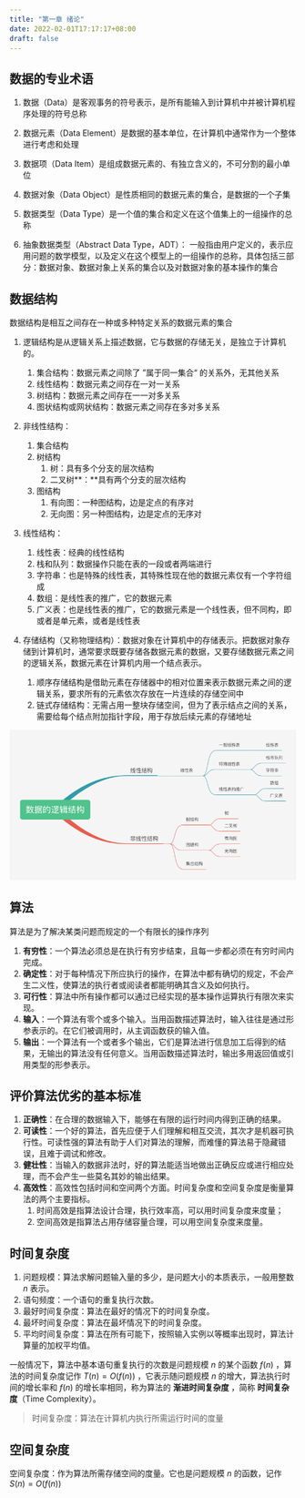 ```yaml
---
title: "第一章 绪论"
date: 2022-02-01T17:17:17+08:00
draft: false
---
```


<!--more-->

## 数据的专业术语

1. 数据（Data）是客观事务的符号表示，是所有能输入到计算机中并被计算机程序处理的符号总称

2. 数据元素（Data Element）是数据的基本单位，在计算机中通常作为一个整体进行考虑和处理
3. 数据项（Data Item）是组成数据元素的、有独立含义的，不可分割的最小单位

4. 数据对象（Data Object）是性质相同的数据元素的集合，是数据的一个子集
5. 数据类型（Data Type）是一个值的集合和定义在这个值集上的一组操作的总称

6. 抽象数据类型（Abstract Data Type，ADT）： 一般指由用户定义的，表示应用问题的数学模型，以及定义在这个模型上的一组操作的总称，具体包括三部分：数据对象、数据对象上关系的集合以及对数据对象的基本操作的集合

## 数据结构

数据结构是相互之间存在一种或多种特定关系的数据元素的集合

1. 逻辑结构是从逻辑关系上描述数据，它与数据的存储无关，是独立于计算机的。
   1. 集合结构：数据元素之间除了 ”属于同一集合“ 的关系外，无其他关系
   2. 线性结构：数据元素之间存在一对一关系
   3. 树结构：数据元素之间存在一一对多关系
   4. 图状结构或网状结构：数据元素之间存在多对多关系 

2. 非线性结构：
   1. 集合结构
   2. 树结构
      1. 树：具有多个分支的层次结构
      2. 二叉树**：**具有两个分支的层次结构
   3. 图结构
      1. 有向图：一种图结构，边是定点的有序对
      2. 无向图：另一种图结构，边是定点的无序对
3. 线性结构：
   1. 线性表：经典的线性结构
   2. 栈和队列：数据操作只能在表的一段或者两端进行
   3. 字符串：也是特殊的线性表，其特殊性现在他的数据元素仅有一个字符组成
   4. 数组：是线性表的推广，它的数据元素
   5. 广义表：也是线性表的推广，它的数据元素是一个线性表，但不同构，即或者是单元素，或者是线性表
4. 存储结构（又称物理结构）：数据对象在计算机中的存储表示。把数据对象存储到计算机时，通常要求既要存储各数据元素的数据，又要存储数据元素之间的逻辑关系，数据元素在计算机内用一个结点表示。
   1. 顺序存储结构是借助元素在存储器中的相对位置来表示数据元素之间的逻辑关系，要求所有的元素依次存放在一片连续的存储空间中
   2. 链式存储结构：无需占用一整块存储空间，但为了表示结点之间的关系，需要给每个结点附加指针字段，用于存放后续元素的存储地址

![数据的逻辑结构](/data_structure/1.1.png)

## 算法

算法是为了解决某类问题而规定的一个有限长的操作序列

1. **有穷性**：一个算法必须总是在执行有穷步结束，且每一步都必须在有穷时间内完成。
2. **确定性**：对于每种情况下所应执行的操作，在算法中都有确切的规定，不会产生二义性，使算法的执行者或阅读者都能明确其含义及如何执行。
3. **可行性**：算法中所有操作都可以通过已经实现的基本操作运算执行有限次来实现。
4. **输入**：一个算法有零个或多个输入。当用函数描述算法时，输入往往是通过形参表示的。在它们被调用时，从主调函数获的输入值。
5. **输出**：一个算法有一个或者多个输出，它们是算法进行信息加工后得到的结果，无输出的算法没有任何意义。当用函数描述算法时，输出多用返回值或引用类型的形参表示。

## 评价算法优劣的基本标准

1. **正确性**：在合理的数据输入下，能够在有限的运行时间内得到正确的结果。
2. **可读性**：一个好的算法，首先应便于人们理解和相互交流，其次才是机器可执行性。可读性强的算法有助于人们对算法的理解，而难懂的算法易于隐藏错误，且难于调试和修改。
3. **健壮性**：当输入的数据非法时，好的算法能适当地做出正确反应或进行相应处理，而不会产生一些莫名其妙的输出结果。
4. **高效性**：高效性包括时间和空间两个方面。时间复杂度和空间复杂度是衡量算法的两个主要指标。
   1. 时间高效是指算法设计合理，执行效率高，可以用时间复杂度来度量；
   2. 空间高效是指算法占用存储容量合理，可以用空间复杂度来度量。

## 时间复杂度

1. 问题规模：算法求解问题输入量的多少，是问题大小的本质表示，一般用整数 $n$ 表示。
2. 语句频度：一个语句的重复执行次数。
3. 最好时间复杂度：算法在最好的情况下的时间复杂度。
4. 最坏时间复杂度：算法在最坏情况下的时间复杂度。
5. 平均时间复杂度：算法在所有可能下，按照输入实例以等概率出现时，算法计算量的加权平均值。

一般情况下，算法中基本语句重复执行的次数是问题规模 $n$ 的某个函数 $f(n)$ ，算法的时间复杂度记作 $T(n)=O(f(n))$ ，它表示随问题规模 $n$ 的增大，算法执行时间的增长率和 $f(n)$ 的增长率相同，称为算法的 **渐进时间复杂度** ，简称 **时间复杂度**（Time Complexity）。

> 时间复杂度：算法在计算机内执行所需运行时间的度量

## 空间复杂度

空间复杂度：作为算法所需存储空间的度量。它也是问题规模 $n$ 的函数，记作 $S(n)=O(f(n))$ 

